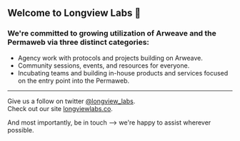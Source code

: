 ## Welcome to Longview Labs 🔭

### We're committed to growing utilization of Arweave and the Permaweb via three distinct categories:
- Agency work with protocols and projects building on Arweave.
- Community sessions, events, and resources for everyone.
- Incubating teams and building in-house products and services focused on the entry point into the Permaweb.
---
Give us a follow on twitter [@longview_labs](https://twitter.com/longview_labs).  
Check out our site [longviewlabs.co](https://longviewlabs.co).

And most importantly, be in touch --> we're happy to assist wherever possible. 
